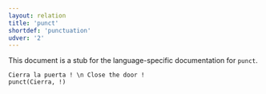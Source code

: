 ```yaml
---
layout: relation
title: 'punct'
shortdef: 'punctuation'
udver: '2'
---
```


This document is a stub for the language-specific documentation
for `punct`.

~~~ sdparse
Cierra la puerta ! \n Close the door !
punct(Cierra, !)
~~~
<!-- Interlanguage links updated St lis 3 20:59:09 CET 2021 -->
